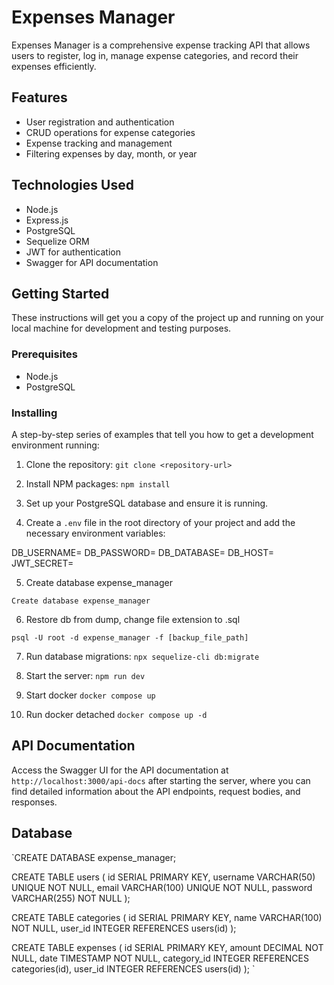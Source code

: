 # Expenses Manager

Expenses Manager is a comprehensive expense tracking API that allows users to register, log in, manage expense categories, and record their expenses efficiently.

## Features

- User registration and authentication
- CRUD operations for expense categories
- Expense tracking and management
- Filtering expenses by day, month, or year

## Technologies Used

- Node.js
- Express.js
- PostgreSQL
- Sequelize ORM
- JWT for authentication
- Swagger for API documentation

## Getting Started

These instructions will get you a copy of the project up and running on your local machine for development and testing purposes.

### Prerequisites

- Node.js
- PostgreSQL


### Installing

A step-by-step series of examples that tell you how to get a development environment running:

1. Clone the repository:
`git clone <repository-url>`


2. Install NPM packages:
`npm install`


3. Set up your PostgreSQL database and ensure it is running.

4. Create a `.env` file in the root directory of your project and add the necessary environment variables:

DB_USERNAME=<your-db-username>
DB_PASSWORD=<your-db-password>
DB_DATABASE=<your-db-name>
DB_HOST=<your-db-host>
JWT_SECRET=<your-jwt-secret>

5. Create database expense_manager

`Create database expense_manager`

6. Restore db from dump, change file extension to .sql

`psql -U root -d expense_manager -f [backup_file_path]`

7. Run database migrations:
`npx sequelize-cli db:migrate`

8. Start the server:
`npm run dev`

8. Start docker
`docker compose up`

9. Run docker detached
`docker compose up -d`

## API Documentation

Access the Swagger UI for the API documentation at `http://localhost:3000/api-docs` after starting the server, where you can find detailed information about the API endpoints, request bodies, and responses.
## Database

`CREATE DATABASE expense_manager;

CREATE TABLE users (
    id SERIAL PRIMARY KEY,
    username VARCHAR(50) UNIQUE NOT NULL,
    email VARCHAR(100) UNIQUE NOT NULL,
    password VARCHAR(255) NOT NULL
);

CREATE TABLE categories (
    id SERIAL PRIMARY KEY,
    name VARCHAR(100) NOT NULL,
    user_id INTEGER REFERENCES users(id)
);

CREATE TABLE expenses (
    id SERIAL PRIMARY KEY,
    amount DECIMAL NOT NULL,
    date TIMESTAMP NOT NULL,
    category_id INTEGER REFERENCES categories(id),
    user_id INTEGER REFERENCES users(id)
);
`
